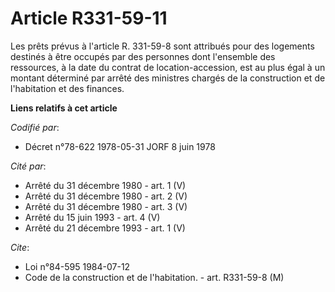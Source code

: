 # Article R331-59-11

Les prêts prévus à l'article R. 331-59-8 sont attribués pour des logements destinés à être occupés par des personnes dont
l'ensemble des ressources, à la date du contrat de location-accession, est au plus égal à un montant déterminé par arrêté des
ministres chargés de la construction et de l'habitation et des finances.

**Liens relatifs à cet article**

_Codifié par_:

  - Décret n°78-622 1978-05-31 JORF 8 juin 1978

_Cité par_:

  - Arrêté du 31 décembre 1980 - art. 1 (V)
  - Arrêté du 31 décembre 1980 - art. 2 (V)
  - Arrêté du 31 décembre 1980 - art. 3 (V)
  - Arrêté du 15 juin 1993 - art. 4 (V)
  - Arrêté du 21 décembre 1993 - art. 1 (V)

_Cite_:

  - Loi n°84-595 1984-07-12
  - Code de la construction et de l'habitation. - art. R331-59-8 (M)
